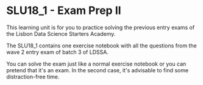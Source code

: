 # SLU18_1 - Exam Prep II

This learning unit is for you to practice solving the previous entry exams of the Lisbon Data Science Starters Academy.

The SLU18_1 contains one exercise notebook with all the questions from the wave 2 entry exam of batch 3 of LDSSA.

You can solve the exam just like a normal exercise notebook or you can pretend that it's an exam. In the second case, it's advisable to find some distraction-free time.